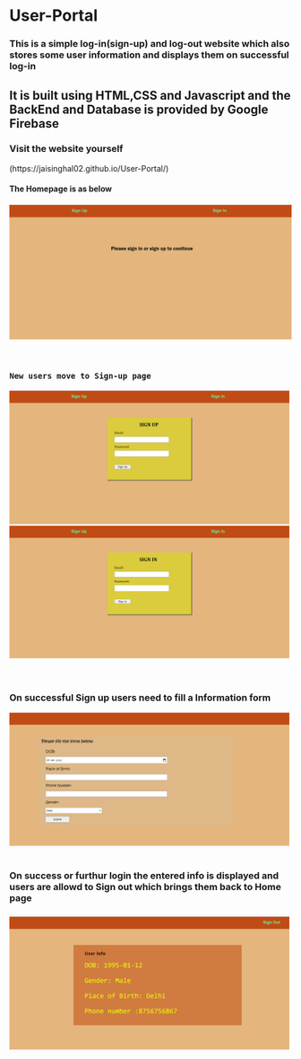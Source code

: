 # User-Portal

<h3>This is a simple log-in(sign-up) and log-out website which also stores some user information and displays them on successful log-in</h3>
<h2>It is built using HTML,CSS and Javascript and the BackEnd and Database is provided by Google Firebase</h2>

<h3>Visit the website yourself</h3> 
(https://jaisinghal02.github.io/User-Portal/)

<h4>The Homepage is as below<h4>
<img src="images/readme/User-Portal%20Images/Opening page.png" width="600"  >

<br/>
<br/>
<br/>
<h4><pre>New users move to Sign-up page                                   Exisiting users move to Log-in page</pre></h4>
<div >
<img src="images/readme/User-Portal%20Images/Sign Up window.png" width="500"  >
<img src="images/readme/User-Portal%20Images/Sign in window.png" width="500"  >
</div>  

<br/>
<br/>
<h3>On successful Sign up users need to fill a Information form</h3>
<img src="images/readme/User-Portal%20Images/Input-Form.png" width="500">
<br/>
<br/>
<h3>On success or furthur login the entered info is displayed and users are allowd to Sign out which brings them back to Home page<h3>
<img src="images/readme/User-Portal%20Images/Info-Page.png" width="500">
